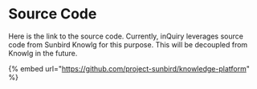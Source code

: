 # Source Code

Here is the link to the source code. Currently, inQuiry leverages source code from Sunbird Knowlg for this purpose. This will be decoupled from Knowlg in the future.

{% embed url="https://github.com/project-sunbird/knowledge-platform" %}

